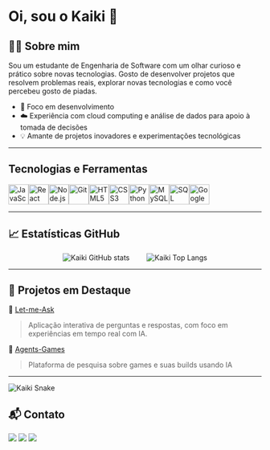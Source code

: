 <h1>Oi, sou o Kaiki 👋</h1>

## 👨‍💻 Sobre mim

Sou um estudante de Engenharia de Software com um olhar curioso e prático sobre novas tecnologias. Gosto de desenvolver projetos que resolvem problemas reais, explorar novas tecnologias e como você percebeu gosto de piadas.

- 🎯 Foco em desenvolvimento
- ☁️ Experiência com cloud computing e análise de dados para apoio à tomada de decisões
- 💡 Amante de projetos inovadores e experimentações tecnológicas

---

## Tecnologias e Ferramentas

<div style="display: flex; flex-wrap: wrap;" align="left">
  <img src="https://cdn.jsdelivr.net/gh/devicons/devicon/icons/javascript/javascript-original.svg" height="40" alt="JavaScript"/>
  <img src="https://cdn.jsdelivr.net/gh/devicons/devicon/icons/react/react-original.svg" height="40" alt="React"/>
  <img src="https://cdn.jsdelivr.net/gh/devicons/devicon/icons/nodejs/nodejs-original.svg" height="40" alt="Node.js" />
  <img src="https://cdn.jsdelivr.net/gh/devicons/devicon/icons/git/git-original.svg" height="40" alt="Git"/>
  <img src="https://cdn.jsdelivr.net/gh/devicons/devicon/icons/html5/html5-original.svg" height="40" alt="HTML5"/>
  <img src="https://cdn.jsdelivr.net/gh/devicons/devicon/icons/css3/css3-original.svg" height="40" alt="CSS3"/>
  <img src="https://cdn.jsdelivr.net/gh/devicons/devicon/icons/python/python-original.svg" height="40" alt="Python"/>
  <img src="https://cdn.jsdelivr.net/gh/devicons/devicon/icons/mysql/mysql-original.svg" height="40" alt="MySQL"/>
  <img src="https://cdn.jsdelivr.net/gh/devicons/devicon/icons/microsoftsqlserver/microsoftsqlserver-plain.svg" height="40" alt="SQL Server"/>
  <img src="https://cdn.jsdelivr.net/gh/devicons/devicon/icons/googlecloud/googlecloud-original.svg" height="40" alt="Google Cloud"/>
</div>

---

## 📈 Estatísticas GitHub


<div align="center">
  <img src="https://github-readme-stats.vercel.app/api?username=Kaiki2004&show_icons=true&theme=react&hide_rank=false" alt="Kaiki GitHub stats" style="margin-right: 30px;" />
  <img src="https://github-readme-stats.vercel.app/api/top-langs/?username=Kaiki2004&layout=compact&theme=react" alt="Kaiki Top Langs" />
</div>

---
## 🚀 Projetos em Destaque

🔹 [Let-me-Ask](https://github.com/Kaiki2004/Let-me-Ask)  
> Aplicação interativa de perguntas e respostas, com foco em experiências em tempo real com IA.

🔹 [Agents-Games](https://github.com/Kaiki2004/Agents-Games)  
> Plataforma de pesquisa sobre games e suas builds usando IA

---
<div>

![Kaiki Snake](https://github.com/danielbped/danielbped/blob/output/github-contribution-grid-snake.svg)


</div>


## 📬 Contato

<div> 
  <a href="https://www.instagram.com/kaiki_20/" target="_blank"><img src="https://img.shields.io/badge/-Instagram-%23E4405F?style=for-the-badge&logo=instagram&logoColor=white" target="_blank"></a>
  <a href = "kaikiandrade64@gmail.com"><img src="https://img.shields.io/badge/-Gmail-%23333?style=for-the-badge&logo=gmail&logoColor=white" target="_blank"></a>
  <a href="www.linkedin.com/in/kaikiandradeensoftware/" target="_blank"><img src="https://img.shields.io/badge/-LinkedIn-%230077B5?style=for-the-badge&logo=linkedin&logoColor=white" target="_blank"></a> 

 
 
 
</div>

